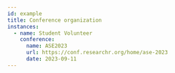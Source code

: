 ```yaml
---
id: example
title: Conference organization
instances:
  - name: Student Volunteer
    conference:
      name: ASE2023
      url: https://conf.researchr.org/home/ase-2023
      date: 2023-09-11
---
```


